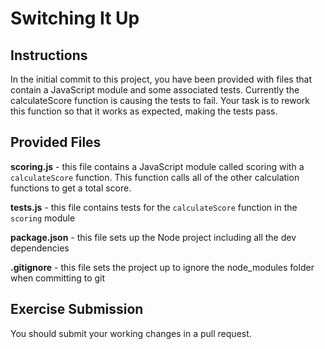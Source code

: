 # Switching It Up

## Instructions

In the initial commit to this project, you have been provided with files that contain a JavaScript module and some associated tests. Currently the calculateScore function is causing the tests to fail. Your task is to rework this function so that it works as expected, making the tests pass.

## Provided Files

**scoring.js** - this file contains a JavaScript module called scoring with a `calculateScore` function. This function calls all of the other calculation functions to get a total score.

**tests.js** - this file contains tests for the `calculateScore` function in the `scoring` module

**package.json** - this file sets up the Node project including all the dev dependencies

**.gitignore** - this file sets the project up to ignore the node_modules folder when committing to git

## Exercise Submission

You should submit your working changes in a pull request.
